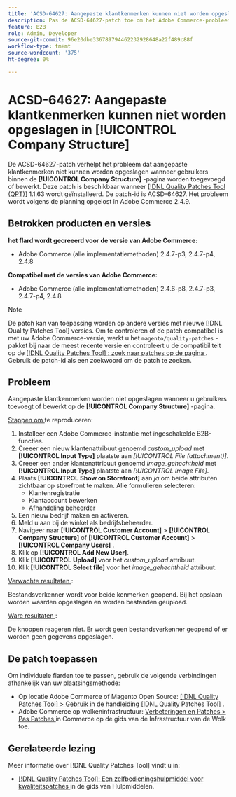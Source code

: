 ```yaml
---
title: 'ACSD-64627: Aangepaste klantkenmerken kunnen niet worden opgeslagen in [!UICONTROL Company Structure]'
description: Pas de ACSD-64627-patch toe om het Adobe Commerce-probleem op te lossen, waarbij aangepaste klantkenmerken niet kunnen worden opgeslagen wanneer gebruikers binnen [!UICONTROL Company Structure] worden toegevoegd of bewerkt.
feature: B2B
role: Admin, Developer
source-git-commit: 96e20dbe336789794462232928648a22f489c88f
workflow-type: tm+mt
source-wordcount: '375'
ht-degree: 0%

---
```



# ACSD-64627: Aangepaste klantkenmerken kunnen niet worden opgeslagen in [!UICONTROL Company Structure]

De ACSD-64627-patch verhelpt het probleem dat aangepaste klantkenmerken niet kunnen worden opgeslagen wanneer gebruikers binnen de **[!UICONTROL Company Structure]** -pagina worden toegevoegd of bewerkt. Deze patch is beschikbaar wanneer [[!DNL Quality Patches Tool (QPT)]](/help/tools/quality-patches-tool/quality-patches-tool-to-self-serve-quality-patches.md) 1.1.63 wordt geïnstalleerd. De patch-id is ACSD-64627. Het probleem wordt volgens de planning opgelost in Adobe Commerce 2.4.9.

## Betrokken producten en versies

**het flard wordt gecreeerd voor de versie van Adobe Commerce:**

* Adobe Commerce (alle implementatiemethoden) 2.4.7-p3, 2.4.7-p4, 2.4.8

**Compatibel met de versies van Adobe Commerce:**

* Adobe Commerce (alle implementatiemethoden) 2.4.6-p8, 2.4.7-p3, 2.4.7-p4, 2.4.8

>[!NOTE]
>
>De patch kan van toepassing worden op andere versies met nieuwe [!DNL Quality Patches Tool] versies. Om te controleren of de patch compatibel is met uw Adobe Commerce-versie, werkt u het `magento/quality-patches` -pakket bij naar de meest recente versie en controleert u de compatibiliteit op de [[!DNL Quality Patches Tool] : zoek naar patches op de pagina ](https://experienceleague.adobe.com/tools/commerce-quality-patches/index.html) . Gebruik de patch-id als een zoekwoord om de patch te zoeken.

## Probleem

Aangepaste klantkenmerken worden niet opgeslagen wanneer u gebruikers toevoegt of bewerkt op de **[!UICONTROL Company Structure]** -pagina.

<u> Stappen om </u> te reproduceren:

1. Installeer een Adobe Commerce-instantie met ingeschakelde B2B-functies.
1. Creeer een nieuw klantenattribuut genoemd *custom_upload* met **[!UICONTROL Input Type]** plaatste aan *[!UICONTROL File (attachment)]*.
1. Creeer een ander klantenattribuut genoemd *image_gehechtheid* met **[!UICONTROL Input Type]** plaatste aan *[!UICONTROL Image File]*.
1. Plaats **[!UICONTROL Show on Storefront]** aan *ja* om beide attributen zichtbaar op storefront te maken. Alle formulieren selecteren:
   * Klantenregistratie
   * Klantaccount bewerken
   * Afhandeling beheerder
1. Een nieuw bedrijf maken en activeren.
1. Meld u aan bij de winkel als bedrijfsbeheerder.
1. Navigeer naar **[!UICONTROL Customer Account]** > **[!UICONTROL Company Structure]** of **[!UICONTROL Customer Account]** > **[!UICONTROL Company Users]** .
1. Klik op **[!UICONTROL Add New User]**.
1. Klik **[!UICONTROL Upload]** voor het *custom_upload* attribuut.
1. Klik **[!UICONTROL Select file]** voor het *image_gehechtheid* attribuut.

<u> Verwachte resultaten </u>:

Bestandsverkenner wordt voor beide kenmerken geopend. Bij het opslaan worden waarden opgeslagen en worden bestanden geüpload.

<u> Ware resultaten </u>:

De knoppen reageren niet. Er wordt geen bestandsverkenner geopend of er worden geen gegevens opgeslagen.

## De patch toepassen

Om individuele flarden toe te passen, gebruik de volgende verbindingen afhankelijk van uw plaatsingsmethode:

* Op locatie Adobe Commerce of Magento Open Source: [[!DNL Quality Patches Tool] > Gebruik ](/help/tools/quality-patches-tool/usage.md) in de handleiding [!DNL Quality Patches Tool] .
* Adobe Commerce op wolkeninfrastructuur: [ Verbeteringen en Patches > Pas Patches ](https://experienceleague.adobe.com/docs/commerce-cloud-service/user-guide/develop/upgrade/apply-patches.html) in Commerce op de gids van de Infrastructuur van de Wolk toe.

## Gerelateerde lezing

Meer informatie over [!DNL Quality Patches Tool] vindt u in:

* [[!DNL Quality Patches Tool]: Een zelfbedieningshulpmiddel voor kwaliteitspatches ](/help/tools/quality-patches-tool/quality-patches-tool-to-self-serve-quality-patches.md) in de gids van Hulpmiddelen.
